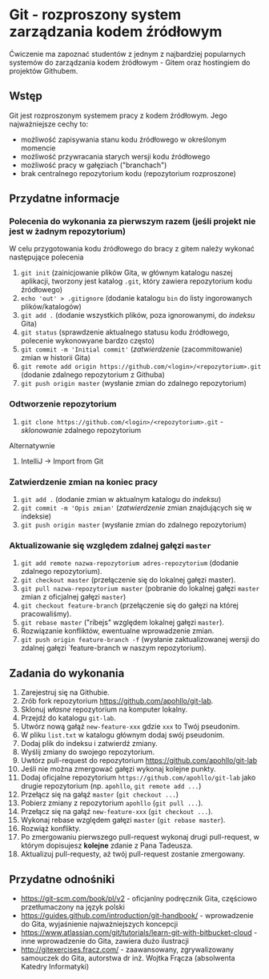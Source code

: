 # Git - rozproszony system zarządzania kodem źródłowym

Ćwiczenie ma zapoznać studentów z jednym z najbardziej popularnych systemów do zarządzania kodem źródłowym - Gitem
oraz hostingiem do projektów Githubem.

## Wstęp

Git jest rozproszonym systemem pracy z kodem źródłowym. Jego najważniejsze cechy to:

* możliwość zapisywania stanu kodu źródłowego w określonym momencie
* możliwość przywracania starych wersji kodu źródłowego
* możliwość pracy w gałęziach ("branchach")
* brak centralnego repozytorium kodu (repozytorium rozproszone)

## Przydatne informacje

### Polecenia do wykonania za pierwszym razem (jeśli projekt nie jest w żadnym repozytorium)

W celu przygotowania kodu źródłowego do bracy z gitem należy wykonać następujące polecenia

1. `git init` (zainicjowanie plików Gita, w głównym katalogu naszej aplikacji, tworzony jest katalog `.git`, który
   zawiera repozytorium kodu źródłowego)
2. `echo 'out' > .gitignore` (dodanie katalogu `bin` do listy ingorowanych plików/katalogów)
3. `git add .` (dodanie wszystkich plików, poza ignorowanymi, do *indeksu* Gita)
4. `git status` (sprawdzenie aktualnego statusu kodu źródłowego, polecenie wykonowyane bardzo często)
5. `git commit -m 'Initial commit'` (*zatwierdzenie* (zacommitowanie) zmian w historii Gita)
6. `git remote add origin https://github.com/<login>/<repozytorium>.git` (dodanie zdalnego repozytorium z Githuba)
7. `git push origin master` (wysłanie zmian do zdalnego repozytorium)

### Odtworzenie repozytorium

1. `git clone https://github.com/<login>/<repozytorium>.git` - *sklonowanie* zdalnego repozytorium

Alternatywnie

1. IntelliJ -> Import from Git

### Zatwierdzenie zmian na koniec pracy

1. `git add .` (dodanie zmian w aktualnym katalogu do *indeksu*)
2. `git commit -m 'Opis zmian'` (*zatwierdzenie* zmian znajdujących się w indeksie)
3. `git push origin master` (wysłanie zmian do zdalnego repozytorium)


### Aktualizowanie się względem zdalnej gałęzi `master`

1. `git add remote nazwa-repozytorium adres-repozytorium` (dodanie zdalnego repozytorium).
2. `git checkout master` (przełączenie się do lokalnej gałęzi master).
3. `git pull nazwa-repozytorium master` (pobranie do lokalnej gałęzi `master` zmian z oficjalnej gałęzi `master`)
4. `git checkout feature-branch` (przełączenie się do gałęzi na której pracowaliśmy).
5. `git rebase master` ("ribejs" względem lokalnej gałęzi `master`).
6. Rozwiązanie konfliktów, ewentualne wprowadzenie zmian.
7. `git push origin feature-branch -f` (wysłanie zaktualizowanej wersji do zdalnej gałęzi `feature-branch w naszym
   repozytorium).


## Zadania do wykonania

1. Zarejestruj się na Githubie.
2. Zrób fork repozytorium https://github.com/apohllo/git-lab.
3. Sklonuj *własne* repozytorium na komputer lokalny.
3. Przejdź do katalogu `git-lab`.
3. Utwórz nową gałąź `new-feature-xxx` gdzie `xxx` to Twój pseudonim.
4. W pliku `list.txt` w katalogu głównym dodaj swój pseudonim.
5. Dodaj plik do indeksu i zatwierdź zmiany.
6. Wyślij zmiany do swojego repozytorium.
7. Uwtórz pull-request do repozytorium https://github.com/apohllo/git-lab
7. Jeśli nie można zmergować gałęzi wykonaj kolejne punkty.
5. Dodaj oficjalne repozytorium `https://github.com/apohllo/git-lab` jako drugie repozytorium (np. `apohllo`, `git remote add ...`)
5. Przełącz się na gałąź `master` (`git checkout ...`)
5. Pobierz zmiany z repozytorium `apohllo` (`git pull ...`).
5. Przełącz się na gałąź `new-feature-xxx` (`git checkout ...`).
5. Wykonaj rebase względem gałęzi `master` (`git rebase master`).
5. Rozwiąż konflikty.
9. Po zmergowaniu pierwszego pull-request wykonaj drugi pull-request, w którym dopisujesz **kolejne** zdanie z Pana
   Tadeusza.
10. Aktualizuj pull-requesty, aż twój pull-request zostanie zmergowany.


## Przydatne odnośniki

* https://git-scm.com/book/pl/v2 - oficjanlny podręcznik Gita, częściowo przetłumaczony na język polski
* https://guides.github.com/introduction/git-handbook/ - wprowadzenie do Gita, wyjaśnienie najważniejszych koncepcji
* https://www.atlassian.com/git/tutorials/learn-git-with-bitbucket-cloud - inne wprowadzenie do Gita, zawiera dużo
  ilustracji
* http://gitexercises.fracz.com/ - zaawansowany, zgrywalizowany samouczek do Gita, autorstwa dr inż. Wojtka Frącza (absolwenta
  Katedry Informatyki)
